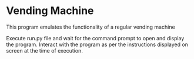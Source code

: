 #  Vending Machine
This program emulates the functionality of a regular vending machine

Execute run.py file and wait for the command prompt to open and display the program.
Interact with the program as per the instructions displayed on screen at the time of execution.
